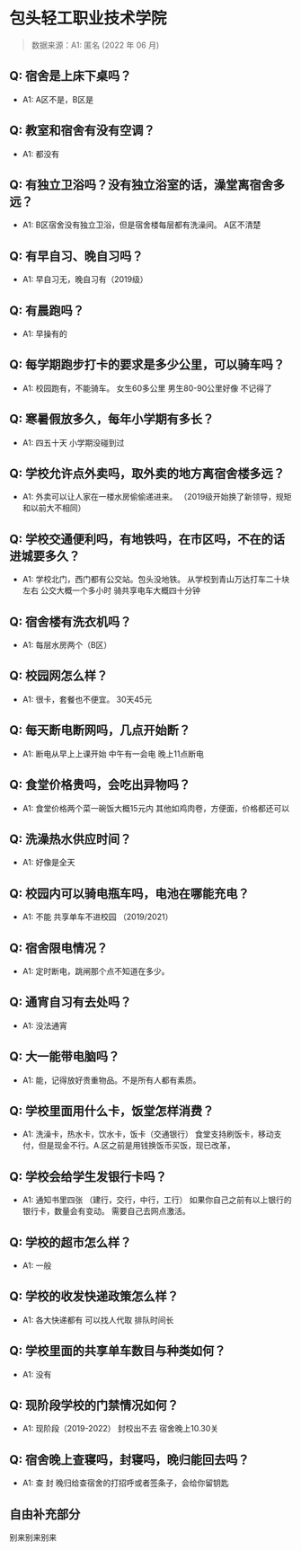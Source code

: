 # 包头轻工职业技术学院

> 数据来源：A1: 匿名 (2022 年 06 月)

## Q: 宿舍是上床下桌吗？

- A1: A区不是，B区是

## Q: 教室和宿舍有没有空调？

- A1: 都没有

## Q: 有独立卫浴吗？没有独立浴室的话，澡堂离宿舍多远？

- A1: B区宿舍没有独立卫浴，但是宿舍楼每层都有洗澡间。
A区不清楚

## Q: 有早自习、晚自习吗？

- A1: 早自习无，晚自习有（2019级）

## Q: 有晨跑吗？

- A1: 早操有的

## Q: 每学期跑步打卡的要求是多少公里，可以骑车吗？

- A1: 校园跑有，不能骑车。
女生60多公里
男生80-90公里好像
不记得了

## Q: 寒暑假放多久，每年小学期有多长？

- A1: 四五十天
小学期没碰到过

## Q: 学校允许点外卖吗，取外卖的地方离宿舍楼多远？

- A1: 外卖可以让人家在一楼水房偷偷递进来。
（2019级开始换了新领导，规矩和以前大不相同）

## Q: 学校交通便利吗，有地铁吗，在市区吗，不在的话进城要多久？

- A1: 学校北门，西门都有公交站。包头没地铁。
从学校到青山万达打车二十块左右
公交大概一个多小时
骑共享电车大概四十分钟

## Q: 宿舍楼有洗衣机吗？

- A1: 每层水房两个（B区）

## Q: 校园网怎么样？

- A1: 很卡，套餐也不便宜。
30天45元

## Q: 每天断电断网吗，几点开始断？

- A1: 断电从早上上课开始
中午有一会电
晚上11点断电

## Q: 食堂价格贵吗，会吃出异物吗？

- A1: 食堂价格两个菜一碗饭大概15元内
其他如鸡肉卷，方便面，价格都还可以

## Q: 洗澡热水供应时间？

- A1: 好像是全天

## Q: 校园内可以骑电瓶车吗，电池在哪能充电？

- A1: 不能
共享单车不进校园
（2019/2021）

## Q: 宿舍限电情况？

- A1: 定时断电，跳闸那个点不知道在多少。

## Q: 通宵自习有去处吗？

- A1: 没法通宵

## Q: 大一能带电脑吗？

- A1: 能，记得放好贵重物品。不是所有人都有素质。

## Q: 学校里面用什么卡，饭堂怎样消费？

- A1: 洗澡卡，热水卡，饮水卡，饭卡（交通银行）
食堂支持刷饭卡，移动支付，但是现金不行。A.区之前是用钱换饭币买饭，现已改革，

## Q: 学校会给学生发银行卡吗？

- A1: 通知书里四张
（建行，交行，中行，工行）
如果你自己之前有以上银行的银行卡，数量会有变动。
需要自己去网点激活。

## Q: 学校的超市怎么样？

- A1: 一般

## Q: 学校的收发快递政策怎么样？

- A1: 各大快递都有
可以找人代取
排队时间长

## Q: 学校里面的共享单车数目与种类如何？

- A1: 没有

## Q: 现阶段学校的门禁情况如何？

- A1: 现阶段（2019-2022）
封校出不去
宿舍晚上10.30关

## Q: 宿舍晚上查寝吗，封寝吗，晚归能回去吗？

- A1: 查
封
晚归给查宿舍的打招呼或者签条子，会给你留钥匙

## 自由补充部分

别来别来别来